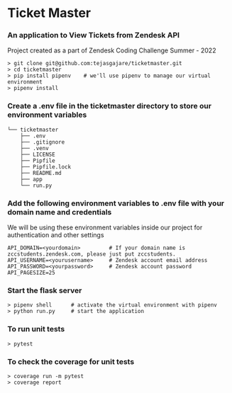 # Ticket Master

### An application to View Tickets from Zendesk API
Project created as a part of Zendesk Coding Challenge Summer - 2022

```console
> git clone git@github.com:tejasgajare/ticketmaster.git
> cd ticketmaster
> pip install pipenv    # we'll use pipenv to manage our virtual environment
> pipenv install
```

### Create a .env file in the ticketmaster directory to store our environment variables
```
└── ticketmaster
    ├── .env
    ├── .gitignore
    ├── .venv
    ├── LICENSE
    ├── Pipfile
    ├── Pipfile.lock
    ├── README.md
    ├── app
    └── run.py
```
### Add the following environment variables to .env file with your domain name and credentials
We will be using these environment variables inside our project for authentication and other settings
```
API_DOMAIN=<yourdomain>         # If your domain name is zccstudents.zendesk.com, please just put zccstudents.
API_USERNAME=<yourusername>     # Zendesk account email address
API_PASSWORD=<yourpassword>     # Zendesk account password
API_PAGESIZE=25
```
### Start the flask server
```console
> pipenv shell      # activate the virtual environment with pipenv
> python run.py     # start the application
```
### To run unit tests
```console
> pytest
```

### To check the coverage for unit tests
```console
> coverage run -m pytest
> coverage report
```
